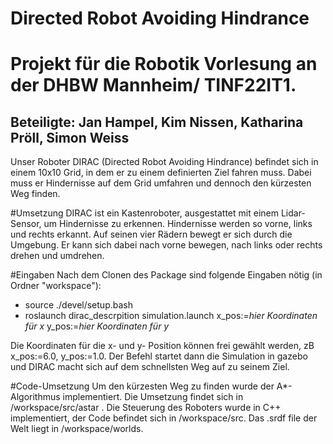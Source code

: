 # Directed Robot Avoiding Hindrance
# Projekt für die Robotik Vorlesung an der DHBW Mannheim/ TINF22IT1.
## Beteiligte: Jan Hampel, Kim Nissen, Katharina Pröll, Simon Weiss

Unser Roboter DIRAC (Directed Robot Avoiding Hindrance) befindet sich in einem 10x10 Grid, in dem er zu einem definierten Ziel fahren muss.
Dabei muss er Hindernisse auf dem Grid umfahren und dennoch den kürzesten Weg finden.

#Umsetzung
DIRAC ist ein Kastenroboter, ausgestattet mit einem Lidar-Sensor, um Hindernisse zu erkennen. Hindernisse werden so vorne, links und rechts erkannt.
Auf seinen vier Rädern bewegt er sich durch die Umgebung. Er kann sich dabei nach vorne bewegen, nach links oder rechts drehen und umdrehen.

#Eingaben
Nach dem Clonen des Package sind folgende Eingaben nötig (in Ordner "workspace"):
- source ./devel/setup.bash
- roslaunch dirac_descrpition simulation.launch x_pos:=*hier Koordinaten für x*  y_pos:=*hier Koordinaten für y*

Die Koordinaten für die x- und y- Position können frei gewählt werden, zB x_pos:=6.0, y_pos:=1.0.
Der Befehl startet dann die Simulation in gazebo und DIRAC macht sich auf dem schnellsten Weg auf zu seinem Ziel.

#Code-Umsetzung
Um den kürzesten Weg zu finden wurde der A*- Algorithmus implementiert. Die Umsetzung findet sich in /workspace/src/astar . 
Die Steuerung des Roboters wurde in C++ implementiert, der Code befindet sich in /workspace/src. Das .srdf file der Welt liegt in /workspace/worlds.


